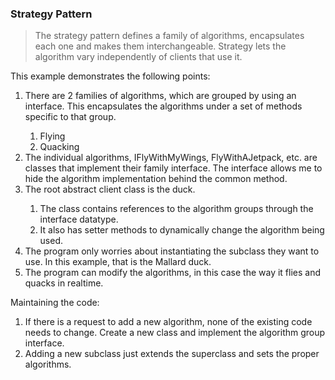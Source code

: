 ### Strategy Pattern
> The strategy pattern defines a family of algorithms, encapsulates each one and makes them interchangeable. Strategy lets
the algorithm vary independently of clients that use it.

This example demonstrates the following points:
<ol>
  <li>There are 2 families of algorithms, which are grouped by using an interface. This encapsulates the algorithms under
a set of methods specific to that group.</li>
  <ol>
    <li>Flying</li>
    <li>Quacking</li>
  </ol>
  <li>The individual algorithms, IFlyWithMyWings, FlyWithAJetpack, etc. are classes that implement their family 
interface. The interface allows me to hide the algorithm implementation behind the common method.</li>
  <li>The root abstract client class is the duck.</li>
  <ol>
    <li>The class contains references to the algorithm groups through the interface datatype.</li>
    <li>It also has setter methods to dynamically change the algorithm being used.</li>
  </ol>
  <li>The program only worries about instantiating the subclass they want to use. In this example, that is the 
Mallard duck.</li>
  <li>The program can modify the algorithms, in this case the way it flies and quacks in realtime.</li>
</ol>



Maintaining the code:
<ol>
  <li>If there is a request to add a new algorithm, none of the existing code needs to change. Create a new class and
implement the algorithm group interface.</li>
  <li>Adding a new subclass just extends the superclass and sets the proper algorithms.</li>
</ol>
